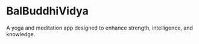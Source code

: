 # BalBuddhiVidya
A yoga and meditation app designed to enhance strength, intelligence, and knowledge.
